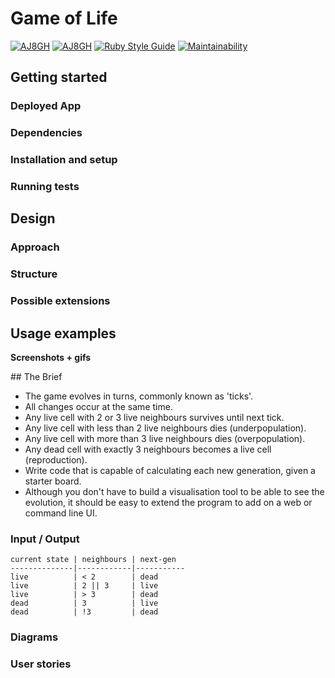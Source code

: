 # Game of Life

[![AJ8GH](https://circleci.com/gh/AJ8GH/game-of-life-ruby.svg?style=shield)](https://app.circleci.com/pipelines/github/AJ8GH/game-of-life-ruby)
[![AJ8GH](https://circleci.com/gh/AJ8GH/game-of-life-ruby.svg?style=svg)](https://app.circleci.com/pipelines/github/AJ8GH/game-of-life-ruby)
[![Ruby Style Guide](https://img.shields.io/badge/code_style-rubocop-brightgreen.svg)](https://github.com/rubocop/rubocop)
[![Maintainability](https://api.codeclimate.com/v1/badges/722e24f8abf5d331b7c1/maintainability)](https://codeclimate.com/github/AJ8GH/game-of-life-ruby/maintainability)

## Getting started

### Deployed App

### Dependencies

### Installation and setup

### Running tests

## Design

### Approach

### Structure

### Possible extensions

## Usage examples

**Screenshots + gifs**

## The Brief

- The game evolves in turns, commonly known as 'ticks'.
- All changes occur at the same time.
- Any live cell with 2 or 3 live neighbours survives until next tick.
- Any live cell with less than 2 live neighbours dies (underpopulation).
- Any live cell with more than 3 live neighbours dies (overpopulation).
- Any dead cell with exactly 3 neighbours becomes a live cell (reproduction).
- Write code that is capable of calculating each new generation, given a starter board.
- Although you don't have to build a visualisation tool to be able to see the evolution, it should be easy to extend the program to add on a web or command line UI.

### Input / Output

```
current state | neighbours | next-gen
--------------|------------|-----------
live          | < 2        | dead
live          | 2 || 3     | live
live          | > 3        | dead
dead          | 3          | live
dead          | !3         | dead
```

### Diagrams

### User stories

